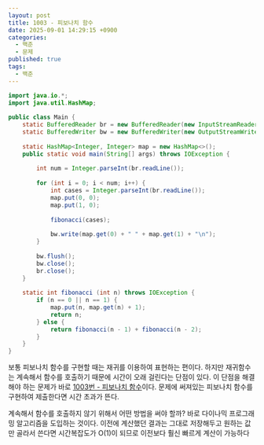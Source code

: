 ```yaml
---
layout: post
title: 1003 - 피보나치 함수
date: 2025-09-01 14:29:15 +0900
categories:
  - 백준
  - 문제
published: true
tags:
  - 백준
---
```

```java
import java.io.*;  
import java.util.HashMap;  
  
public class Main {  
    static BufferedReader br = new BufferedReader(new InputStreamReader(System.in));  
    static BufferedWriter bw = new BufferedWriter(new OutputStreamWriter(System.out));  
  
    static HashMap<Integer, Integer> map = new HashMap<>();  
    public static void main(String[] args) throws IOException {  
  
        int num = Integer.parseInt(br.readLine());  
  
        for (int i = 0; i < num; i++) {  
            int cases = Integer.parseInt(br.readLine());  
            map.put(0, 0);  
            map.put(1, 0);  
  
            fibonacci(cases);  
  
            bw.write(map.get(0) + " " + map.get(1) + "\n");  
        }  
  
        bw.flush();  
        bw.close();  
        br.close();  
    }  
  
    static int fibonacci (int n) throws IOException {  
        if (n == 0 || n == 1) {  
            map.put(n, map.get(n) + 1);  
            return n;  
        } else {  
            return fibonacci(n - 1) + fibonacci(n - 2);  
        }  
    }  
}
```

보통 피보나치 함수를 구현할 때는 재귀를 이용하여 표현하는 편이다. 하지만 재귀함수는 계속해서 함수를 호출하기 때문에 시간이 오래 걸린다는 단점이 있다. 이 단점을 해결해야 하는 문제가 바로 [1003번 - 피보나치 함수](https://www.acmicpc.net/problem/1003)이다. 문제에 써져있는 피보나치 함수를 구현하여 제출한다면 시간 초과가 뜬다.

계속해서 함수를 호출하지 않기 위해서 어떤 방법을 써야 할까? 바로 다이나믹 프로그래밍 알고리즘을 도입하는 것이다. 이전에 계산했던 결과는 그대로 저장해두고 원하는 값만 골라서 쓴다면 시간복잡도가 O(1)이 되므로 이전보다 훨신 빠르게 계산이 가능하다